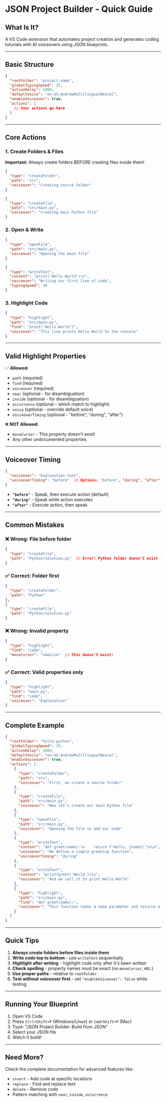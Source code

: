 # JSON Project Builder - Quick Guide

## What Is It?
A VS Code extension that automates project creation and generates coding tutorials with AI voiceovers using JSON blueprints.

---

## Basic Structure

```json
{
  "rootFolder": "project-name",
  "globalTypingSpeed": 35,
  "actionDelay": 1000,
  "defaultVoice": "en-US-AndrewMultilingualNeural",
  "enableVoiceover": true,
  "actions": [
    // Your actions go here
  ]
}
```

---

## Core Actions

### 1. Create Folders & Files

**Important:** Always create folders BEFORE creating files inside them!

```json
{
  "type": "createFolder",
  "path": "src",
  "voiceover": "Creating source folder"
}
```

```json
{
  "type": "createFile",
  "path": "src/main.py",
  "voiceover": "Creating main Python file"
}
```

### 2. Open & Write

```json
{
  "type": "openFile",
  "path": "src/main.py",
  "voiceover": "Opening the main file"
}
```

```json
{
  "type": "writeText",
  "content": "print('Hello World')\n",
  "voiceover": "Writing our first line of code",
  "typingSpeed": 30
}
```

### 3. Highlight Code

```json
{
  "type": "highlight",
  "path": "src/main.py",
  "find": "print('Hello World')",
  "voiceover": "This line prints Hello World to the console"
}
```

---

## Valid Highlight Properties

✅ **Allowed:**
- `path` (required)
- `find` (required)
- `voiceover` (required)
- `near` (optional - for disambiguation)
- `inside` (optional - for disambiguation)
- `occurrence` (optional - which match to highlight)
- `voice` (optional - override default voice)
- `voiceoverTiming` (optional - "before", "during", "after")

❌ **NOT Allowed:**
- `moveCursor` - This property doesn't exist!
- Any other undocumented properties

---

## Voiceover Timing

```json
{
  "voiceover": "Explanation text",
  "voiceoverTiming": "before"  // Options: "before", "during", "after"
}
```

- **`"before"`** - Speak, then execute action (default)
- **`"during"`** - Speak while action executes
- **`"after"`** - Execute action, then speak

---

## Common Mistakes

### ❌ Wrong: File before folder
```json
{
  "type": "createFile",
  "path": "Python/solution.py"  // Error! Python folder doesn't exist
}
```

### ✅ Correct: Folder first
```json
{
  "type": "createFolder",
  "path": "Python"
},
{
  "type": "createFile",
  "path": "Python/solution.py"
}
```

### ❌ Wrong: Invalid property
```json
{
  "type": "highlight",
  "find": "code",
  "moveCursor": "newLine"  // This doesn't exist!
}
```

### ✅ Correct: Valid properties only
```json
{
  "type": "highlight",
  "path": "main.py",
  "find": "code",
  "voiceover": "Explanation"
}
```

---

## Complete Example

```json
{
  "rootFolder": "hello-python",
  "globalTypingSpeed": 35,
  "actionDelay": 1000,
  "defaultVoice": "en-US-AndrewMultilingualNeural",
  "enableVoiceover": true,
  "actions": [
    {
      "type": "createFolder",
      "path": "src",
      "voiceover": "First, we create a source folder"
    },
    {
      "type": "createFile",
      "path": "src/main.py",
      "voiceover": "Now let's create our main Python file"
    },
    {
      "type": "openFile",
      "path": "src/main.py",
      "voiceover": "Opening the file to add our code"
    },
    {
      "type": "writeText",
      "content": "def greet(name):\n    return f'Hello, {name}!'\n\n",
      "voiceover": "We define a simple greeting function",
      "voiceoverTiming": "during"
    },
    {
      "type": "writeText",
      "content": "print(greet('World'))\n",
      "voiceover": "And we call it to print Hello World"
    },
    {
      "type": "highlight",
      "path": "src/main.py",
      "find": "def greet(name):",
      "voiceover": "This function takes a name parameter and returns a greeting"
    }
  ]
}
```

---

## Quick Tips

1. **Always create folders before files inside them**
2. **Write code top to bottom** - use `writeText` sequentially
3. **Highlight after writing** - highlight code only after it's been written
4. **Check spelling** - property names must be exact (no `moveCursor`, etc.)
5. **Use proper paths** - relative to `rootFolder`
6. **Test without voiceover first** - set `"enableVoiceover": false` while testing

---

## Running Your Blueprint

1. Open VS Code
2. Press `Ctrl+Shift+P` (Windows/Linux) or `Cmd+Shift+P` (Mac)
3. Type: "JSON Project Builder: Build from JSON"
4. Select your JSON file
5. Watch it build!

---

## Need More?

Check the complete documentation for advanced features like:
- `insert` - Add code at specific locations
- `replace` - Find and replace text
- `delete` - Remove code
- Pattern matching with `near`, `inside`, `occurrence`